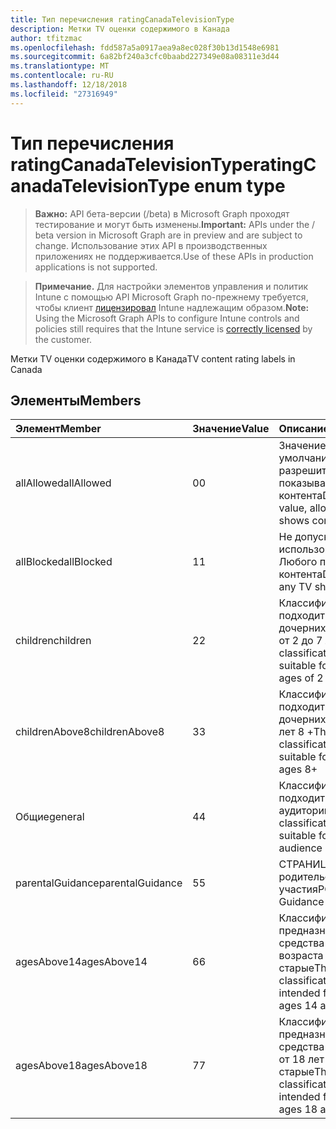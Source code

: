 ```yaml
---
title: Тип перечисления ratingCanadaTelevisionType
description: Метки TV оценки содержимого в Канада
author: tfitzmac
ms.openlocfilehash: fdd587a5a0917aea9a8ec028f30b13d1548e6981
ms.sourcegitcommit: 6a82bf240a3cfc0baabd227349e08a08311e3d44
ms.translationtype: MT
ms.contentlocale: ru-RU
ms.lasthandoff: 12/18/2018
ms.locfileid: "27316949"
---
```

# <a name="ratingcanadatelevisiontype-enum-type"></a><span data-ttu-id="ca6e5-103">Тип перечисления ratingCanadaTelevisionType</span><span class="sxs-lookup"><span data-stu-id="ca6e5-103">ratingCanadaTelevisionType enum type</span></span>

> <span data-ttu-id="ca6e5-104">**Важно:** API бета-версии (/beta) в Microsoft Graph проходят тестирование и могут быть изменены.</span><span class="sxs-lookup"><span data-stu-id="ca6e5-104">**Important:** APIs under the / beta version in Microsoft Graph are in preview and are subject to change.</span></span> <span data-ttu-id="ca6e5-105">Использование этих API в производственных приложениях не поддерживается.</span><span class="sxs-lookup"><span data-stu-id="ca6e5-105">Use of these APIs in production applications is not supported.</span></span>

> <span data-ttu-id="ca6e5-106">**Примечание.** Для настройки элементов управления и политик Intune с помощью API Microsoft Graph по-прежнему требуется, чтобы клиент [лицензировал](https://go.microsoft.com/fwlink/?linkid=839381) Intune надлежащим образом.</span><span class="sxs-lookup"><span data-stu-id="ca6e5-106">**Note:** Using the Microsoft Graph APIs to configure Intune controls and policies still requires that the Intune service is [correctly licensed](https://go.microsoft.com/fwlink/?linkid=839381) by the customer.</span></span>

<span data-ttu-id="ca6e5-107">Метки TV оценки содержимого в Канада</span><span class="sxs-lookup"><span data-stu-id="ca6e5-107">TV content rating labels in Canada</span></span>
## <a name="members"></a><span data-ttu-id="ca6e5-108">Элементы</span><span class="sxs-lookup"><span data-stu-id="ca6e5-108">Members</span></span>
|<span data-ttu-id="ca6e5-109">Элемент</span><span class="sxs-lookup"><span data-stu-id="ca6e5-109">Member</span></span>|<span data-ttu-id="ca6e5-110">Значение</span><span class="sxs-lookup"><span data-stu-id="ca6e5-110">Value</span></span>|<span data-ttu-id="ca6e5-111">Описание</span><span class="sxs-lookup"><span data-stu-id="ca6e5-111">Description</span></span>|
|:---|:---|:---|
|<span data-ttu-id="ca6e5-112">allAllowed</span><span class="sxs-lookup"><span data-stu-id="ca6e5-112">allAllowed</span></span>|<span data-ttu-id="ca6e5-113">0</span><span class="sxs-lookup"><span data-stu-id="ca6e5-113">0</span></span>|<span data-ttu-id="ca6e5-114">Значение по умолчанию, разрешить всем TV показывает контента</span><span class="sxs-lookup"><span data-stu-id="ca6e5-114">Default value, allow all TV shows content</span></span>|
|<span data-ttu-id="ca6e5-115">allBlocked</span><span class="sxs-lookup"><span data-stu-id="ca6e5-115">allBlocked</span></span>|<span data-ttu-id="ca6e5-116">1</span><span class="sxs-lookup"><span data-stu-id="ca6e5-116">1</span></span>|<span data-ttu-id="ca6e5-117">Не допускайте использование Любого показывает контента</span><span class="sxs-lookup"><span data-stu-id="ca6e5-117">Do not allow any TV shows content</span></span>|
|<span data-ttu-id="ca6e5-118">children</span><span class="sxs-lookup"><span data-stu-id="ca6e5-118">children</span></span>|<span data-ttu-id="ca6e5-119">2</span><span class="sxs-lookup"><span data-stu-id="ca6e5-119">2</span></span>|<span data-ttu-id="ca6e5-120">Классификация C подходит для дочерних элементов от 2 до 7 лет</span><span class="sxs-lookup"><span data-stu-id="ca6e5-120">The C classification is suitable for children ages of 2 to 7 years</span></span>|
|<span data-ttu-id="ca6e5-121">childrenAbove8</span><span class="sxs-lookup"><span data-stu-id="ca6e5-121">childrenAbove8</span></span>|<span data-ttu-id="ca6e5-122">3</span><span class="sxs-lookup"><span data-stu-id="ca6e5-122">3</span></span>|<span data-ttu-id="ca6e5-123">Классификация C8 подходит для дочерних элементов лет 8 +</span><span class="sxs-lookup"><span data-stu-id="ca6e5-123">The C8 classification is suitable for children ages 8+</span></span>|
|<span data-ttu-id="ca6e5-124">Общие</span><span class="sxs-lookup"><span data-stu-id="ca6e5-124">general</span></span>|<span data-ttu-id="ca6e5-125">4</span><span class="sxs-lookup"><span data-stu-id="ca6e5-125">4</span></span>|<span data-ttu-id="ca6e5-126">Классификация G подходит для аудитории</span><span class="sxs-lookup"><span data-stu-id="ca6e5-126">The G classification is suitable for general audience</span></span>|
|<span data-ttu-id="ca6e5-127">parentalGuidance</span><span class="sxs-lookup"><span data-stu-id="ca6e5-127">parentalGuidance</span></span>|<span data-ttu-id="ca6e5-128">5</span><span class="sxs-lookup"><span data-stu-id="ca6e5-128">5</span></span>|<span data-ttu-id="ca6e5-129">СТРАНИЦА родительского участия</span><span class="sxs-lookup"><span data-stu-id="ca6e5-129">PG, Parental Guidance</span></span>|
|<span data-ttu-id="ca6e5-130">agesAbove14</span><span class="sxs-lookup"><span data-stu-id="ca6e5-130">agesAbove14</span></span>|<span data-ttu-id="ca6e5-131">6</span><span class="sxs-lookup"><span data-stu-id="ca6e5-131">6</span></span>|<span data-ttu-id="ca6e5-132">Классификация 14 + предназначена для средства просмотра возраста 14 и старые</span><span class="sxs-lookup"><span data-stu-id="ca6e5-132">The 14+ classification is intended for viewers ages 14 and older</span></span>|
|<span data-ttu-id="ca6e5-133">agesAbove18</span><span class="sxs-lookup"><span data-stu-id="ca6e5-133">agesAbove18</span></span>|<span data-ttu-id="ca6e5-134">7</span><span class="sxs-lookup"><span data-stu-id="ca6e5-134">7</span></span>|<span data-ttu-id="ca6e5-135">Классификация 18 + предназначена для средства просмотра от 18 лет и старые</span><span class="sxs-lookup"><span data-stu-id="ca6e5-135">The 18+ classification is intended for viewers ages 18 and older</span></span>|





